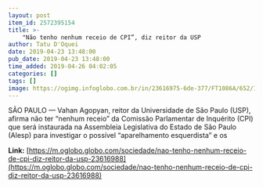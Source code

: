 ```yaml
---
layout: post
item_id: 2572395154
title: >-
    "Não tenho nenhum receio de CPI”, diz reitor da USP
author: Tatu D'Oquei
date: 2019-04-23 13:48:00
pub_date: 2019-04-23 13:48:00
time_added: 2019-04-26 04:02:05
categories: []
tags: []
image: https://ogimg.infoglobo.com.br/in/23616975-6de-377/FT1086A/652/18197668_PA-exclusivo-Sao-Paulosp09052012EducacaoEspecial-sobrecursos-de-Pos-Graduac.jpg
---
```


SÃO PAULO — Vahan Agopyan, reitor da Universidade de São Paulo (USP), afirma não ter “nenhum receio” da Comissão Parlamentar de Inquérito (CPI) que será instaurada na Assembleia Legislativa do Estado de São Paulo (Alesp) para investigar o possível “aparelhamento esquerdista” e os 

**Link:** [https://m.oglobo.globo.com/sociedade/nao-tenho-nenhum-receio-de-cpi-diz-reitor-da-usp-23616988](https://m.oglobo.globo.com/sociedade/nao-tenho-nenhum-receio-de-cpi-diz-reitor-da-usp-23616988)

